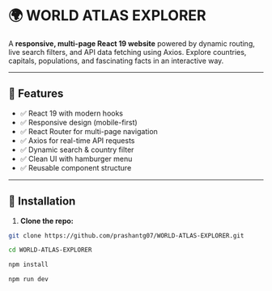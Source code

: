 # 🌍 WORLD ATLAS EXPLORER

A **responsive, multi-page React 19 website** powered by dynamic routing, live search filters, and API data fetching using Axios. Explore countries, capitals, populations, and fascinating facts in an interactive way.

---

## 🚀 Features

- ✅ React 19 with modern hooks
- ✅ Responsive design (mobile-first)
- ✅ React Router for multi-page navigation
- ✅ Axios for real-time API requests
- ✅ Dynamic search & country filter
- ✅ Clean UI with hamburger menu
- ✅ Reusable component structure

---


## 🔧 Installation

1. **Clone the repo:**

```bash
git clone https://github.com/prashantg07/WORLD-ATLAS-EXPLORER.git

cd WORLD-ATLAS-EXPLORER

npm install

npm run dev



